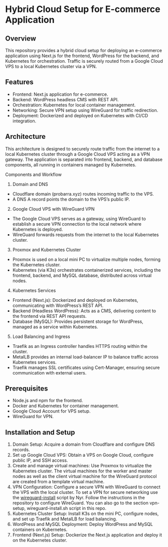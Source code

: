 # Hybrid Cloud Setup for E-commerce Application

## Overview
This repository provides a hybrid cloud setup for deploying an e-commerce application using Next.js for the frontend, WordPress for the backend, and Kubernetes for orchestration. Traffic is securely routed from a Google Cloud VPS to a local Kubernetes cluster via a VPN.

## Features
- Frontend: Next.js application for e-commerce.
- Backend: WordPress headless CMS with REST API.
- Orchestration: Kubernetes for local container management.
- Networking: Secure VPN setup using WireGuard for traffic redirection.
- Deployment: Dockerized and deployed on Kubernetes with CI/CD integration.

## Architecture
This architecture is designed to securely route traffic from the internet to a local Kubernetes cluster through a Google Cloud VPS acting as a VPN gateway. The application is separated into frontend, backend, and database components, all running in containers managed by Kubernetes.

Components and Workflow
1. Domain and DNS
- Cloudflare domain (probarra.xyz) routes incoming traffic to the VPS.
- A DNS A record points the domain to the VPS’s public IP.
2. Google Cloud VPS with WireGuard VPN
- The Google Cloud VPS serves as a gateway, using WireGuard to establish a secure VPN connection to the local network where    Kubernetes is deployed.
- WireGuard forwards requests from the internet to the local Kubernetes cluster.
3. Proxmox and Kubernetes Cluster
- Proxmox is used on a local mini PC to virtualize multiple nodes, forming the Kubernetes cluster.
- Kubernetes (via K3s) orchestrates containerized services, including the frontend, backend, and MySQL database, distributed 
  across virtual nodes.
4. Kubernetes Services
- Frontend (Next.js): Dockerized and deployed on Kubernetes, communicating with WordPress’s REST API.
- Backend (Headless WordPress): Acts as a CMS, delivering content to the frontend via REST API requests.
- Database (MySQL): Provides persistent storage for WordPress, managed as a service within Kubernetes.
5. Load Balancing and Ingress
- Traefik as an Ingress controller handles HTTPS routing within the cluster.
- MetalLB provides an internal load-balancer IP to balance traffic across Kubernetes services.
- Traefik manages SSL certificates using Cert-Manager, ensuring secure communication with external users.

## Prerequisites
- Node.js and npm for the frontend.
- Docker and Kubernetes for container management.
- Google Cloud Account for VPS setup.
- WireGuard for VPN.

## Installation and Setup
  1. Domain Setup:
  Acquire a domain from Cloudflare and configure DNS records.
  2. Set up Google Cloud VPS:
  Obtain a VPS on Google Cloud, configure public IP, and SSH access.
  3. Create and manage virtual machines:
  Use Proxmox to virtualize the Kubernetes cluster. The virtual machines for the worker and master nodes as well as the        client virtual machine for the WireGuard protocol are created from a template virtual machine.    
  5. VPN Configuration:
  Configure a secure VPN with WireGuard to connect the VPS with the local cluster.
To set a VPN for secure networking use the [wireguard-install](https://github.com/Nyr/wireguard-install) script by Nyr. 
Follow the instructions in the repository to configure WireGuard. 
You can also go to the section vpn-setup, wireguard-install.sh script in this repo.
  7. Kubernetes Cluster Setup:
  Install K3s on the mini PC, configure nodes, and set up Traefik and MetalLB for load balancing.
  8. WordPress and MySQL Deployment:
  Deploy WordPress and MySQL containers on Kubernetes.
  9. Frontend (Next.js) Setup:
  Dockerize the Next.js application and deploy it on the Kubernetes cluster.
